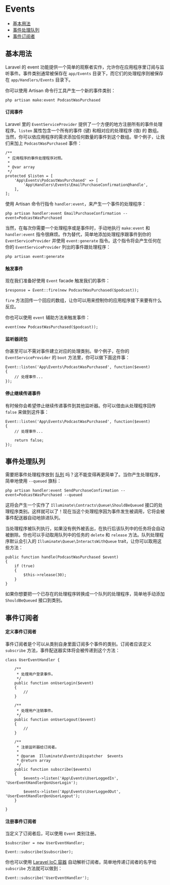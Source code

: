 # Events

- [基本用法](#basic-usage)
- [事件处理队列](#queued-event-handlers)
- [事件订阅者](#event-subscribers)

<a name="basic-usage"></a>
## 基本用法

Laravel 的 event 功能提供一个简单的观察者实作，允许你在应用程序里订阅与监听事件。事件类别通常被保存在 `app/Events` 目录下，而它们的处理程序则被保存在 `app/Handlers/Events` 目录下。

你可以使用 Artisan 命令行工具产生一个新的事件类别：

	php artisan make:event PodcastWasPurchased

#### 订阅事件

Laravel 里的 `EventServiceProvider` 提供了一个方便的地方注册所有的事件处理程序。`listen` 属性包含一个所有的事件 (键) 和相对应的处理程序 (值) 的 数组。当然，你可以依应用程序的需求添加任何数量的事件到这个数组。举个例子，让我们来加上 `PodcastWasPurchased` 事件：

	/**
	 * 应用程序的事件处理程序对照。
	 *
	 * @var array
	 */
	protected $listen = [
		'App\Events\PodcastWasPurchased' => [
			'App\Handlers\Events\EmailPurchaseConfirmation@handle',
		],
	];

使用 Artisan 命令行指令 `handler:event`，来产生一个事件的处理程序：

	php artisan handler:event EmailPurchaseConfirmation --event=PodcastWasPurchased

当然，在每次你需要一个处理程序或是事件时，手动地执行 `make:event` 和 `handler:event` 指令很麻烦。作为替代，简单地添加处理程序跟事件到你的 `EventServiceProvider` 并使用 `event:generate` 指令。这个指令将会产生任何在你的 `EventServiceProvider` 列出的事件跟处理程序：

	php artisan event:generate

#### 触发事件

现在我们准备好使用 `Event` facade 触发我们的事件：

	$response = Event::fire(new PodcastWasPurchased($podcast));

`fire` 方法回传一个回应的数组，让你可以用来控制你的应用程序接下来要有什么反应。

你也可以使用 `event` 辅助方法来触发事件：

	event(new PodcastWasPurchased($podcast));

#### 监听器闭包

你甚至可以不需对事件建立对应的处理类别。举个例子，在你的 `EventServiceProvider` 的 `boot` 方法里，你可以做下面这件事：

	Event::listen('App\Events\PodcastWasPurchased', function($event)
	{
		// 处理事件...
	});

#### 停止继续传递事件

有时候你会希望停止继续传递事件到其他监听器。你可以借由从处理程序回传 `false` 来做到这件事：

	Event::listen('App\Events\PodcastWasPurchased', function($event)
	{
		// 处理事件...

		return false;
	});

<a name="queued-event-handlers"></a>
## 事件处理队列

需要把事件处理程序放到 [队列](/docs/5.0/queues) 吗？这不能变得再更简单了。当你产生处理程序，简单地使用 `--queued` 旗标：

	php artisan handler:event SendPurchaseConfirmation --event=PodcastWasPurchased --queued

这将会产生一个实作了 `Illuminate\Contracts\Queue\ShouldBeQueued` 接口的处理程序类别。这样就可以了！现在当这个处理程序因为事件发生被调用，它将会被事件配送器自动地排进队列。

当处理程序被队列执行，如果没有例外被丢出，在执行后该队列中的任务将会自动被删除。你也可以手动取用队列中的任务的 `delete` 和 `release` 方法。队列处理程序默认会引入的 `Illuminate\Queue\InteractsWithQueue` trait，让你可以取用这些方法：

	public function handle(PodcastWasPurchased $event)
	{
		if (true)
		{
			$this->release(30);
		}
	}

如果你想要把一个已存在的处理程序转换成一个队列的处理程序，简单地手动添加 `ShouldBeQueued` 接口到类别。

<a name="event-subscribers"></a>
## 事件订阅者

#### 定义事件订阅者

事件订阅者是个可以从类别自身里面订阅多个事件的类别。订阅者应该定义 `subscribe` 方法，事件配送器实体将会被传递到这个方法：

	class UserEventHandler {

		/**
		 * 处理用户登录事件。
		 */
		public function onUserLogin($event)
		{
			//
		}

		/**
		 * 处理用户注销事件。
		 */
		public function onUserLogout($event)
		{
			//
		}

		/**
		 * 注册监听器给订阅者。
		 *
		 * @param  Illuminate\Events\Dispatcher  $events
		 * @return array
		 */
		public function subscribe($events)
		{
			$events->listen('App\Events\UserLoggedIn', 'UserEventHandler@onUserLogin');

			$events->listen('App\Events\UserLoggedOut', 'UserEventHandler@onUserLogout');
		}

	}

#### 注册事件订阅者

当定义了订阅者后，可以使用 `Event` 类别注册。

	$subscriber = new UserEventHandler;

	Event::subscribe($subscriber);

你也可以使用 [Laravel IoC 容器](/docs/5.0/container) 自动解析订阅者。简单地传递订阅者的名字给 `subscribe` 方法就可以做到：

	Event::subscribe('UserEventHandler');

